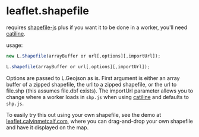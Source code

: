 leaflet.shapefile
=================

requires [shapefile-js](https://github.com/calvinmetcalf/shapefile-js) plus if you want it
to be done in a worker, you'll need [catiline](https://github.com/calvinmetcalf/catiline).

usage:

```javascript
new L.Shapefile(arrayBuffer or url[,options][,importUrl]);

L.shapefile(arrayBuffer or url[,options][,importUrl]);
```

Options are passed to L.Geojson as is. First argument is either an array buffer of a zipped shapefile,
the url to a zipped shapefile, or the url to file.shp (this assumes file.dbf exists). The importUrl parameter allows you to change where a worker loads in `shp.js` when using [catiline](https://github.com/calvinmetcalf/catiline) and defaults to `shp.js`.

To easily try this out using your own shapefile, see the demo at [leaflet.calvinmetcalf.com](http://leaflet.calvinmetcalf.com/), where you can drag-and-drop your own shapefile and have it displayed on the map.
